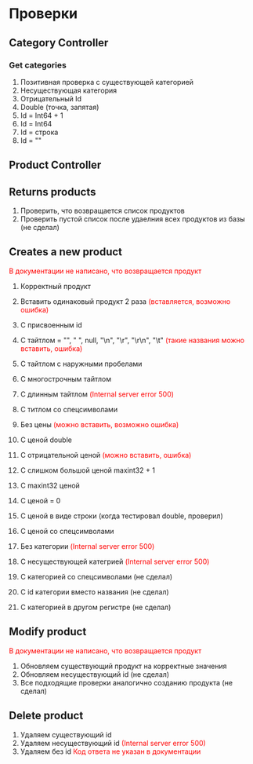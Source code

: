 # Проверки

## Category Controller

### Get categories
1. Позитивная проверка с существующей категорией
1. Несуществующая категория
1. Отрицательный Id
1. Double (точка, запятая)
1. Id = Int64 + 1
1. Id = Int64
1. Id = строкa
1. Id = ""

## Product Controller

## Returns products
1. Проверить, что возвращается список продуктов
1. Проверить пустой список после удаелния всех продуктов из базы (не сделал)

## Creates a new product
<span style="color:red">В документации не написано, что возвращается продукт</span>
1. Корректный продукт
1. Вставить одинаковый продукт 2 раза <span style="color:red">(вставляется, возможно ошибка)</span>
1. С присвоенным id

1. С тайтлом = "", "   ", null, "\n", "\r", "\r\n", "\t" <span style="color:red">(такие названия можно вставить, ошибка)</span>
1. С тайтлом с наружными пробелами
1. С многострочным тайтлом

1. С длинным тайтлом <span style="color:red">(Internal server error 500)</span>
1. С титлом со спецсимволами

1. Без цены <span style="color:red">(можно вставить, возможно ошибка)</span>
1. С ценой double
1. С отрицательной ценой <span style="color:red">(можно вставить, ошибка)</span>
1. С слишком большой ценой maxint32 + 1
1. C maxint32 ценой
1. С ценой = 0
1. С ценой в виде строки (когда тестировал double, проверил)
1. С ценой со спецсимволами

1. Без категории <span style="color:red">(Internal server error 500)</span>
1. С несуществующей категрией <span style="color:red">(Internal server error 500)</span>
1. С категорией со спецсимволами (не сделал)
1. С id категории вместо названия (не сделал)
1. С категорией в другом регистре (не сделал)
## Modify product 
<span style="color:red">В документации не написано, что возвращается продукт</span>
1. Обновляем существующий продукт на корректные значения
1. Обновляем несуществующий id (не сделал)
1. Все подходящие проверки аналогично созданию продукта (не сделал)

## Delete product
1. Удаляем существующий id
1. Удаляем несуществующий id <span style="color:red">(Internal server error 500)</span>
1. Удаляем без id <span style="color:red">Код ответа не указан в документации</span>
